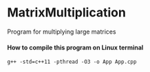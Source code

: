 # MatrixMultiplication
<p>Program for multiplying large matrices</p>

#### How to compile this program on Linux terminal
`g++ -std=c++11 -pthread -O3 -o App App.cpp`
